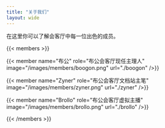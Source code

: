 ```yaml
---
title: "关于我们"
layout: wide
---
```


<div class="hx:mt-12"></div>

<div class="hx:text-center">
    在这里你可以了解会客厅中每一位出色的成员。
</div>

{{< members >}}

{{< member
    name="布公"
    role="布公会客厅现任主理人"
    image="/images/members/boogon.png"
    url="./boogon"
/>}}

{{< member
    name="Zyner"
    role="布公会客厅文档站主笔"
    image="/images/members/zyner.png"
    url="./zyner"
/>}}

{{< member
    name="Brollo"
    role="布公会客厅虚拟主播"
    image="/images/members/brollo.png"
    url="./brollo"
/>}}

{{< /members >}}